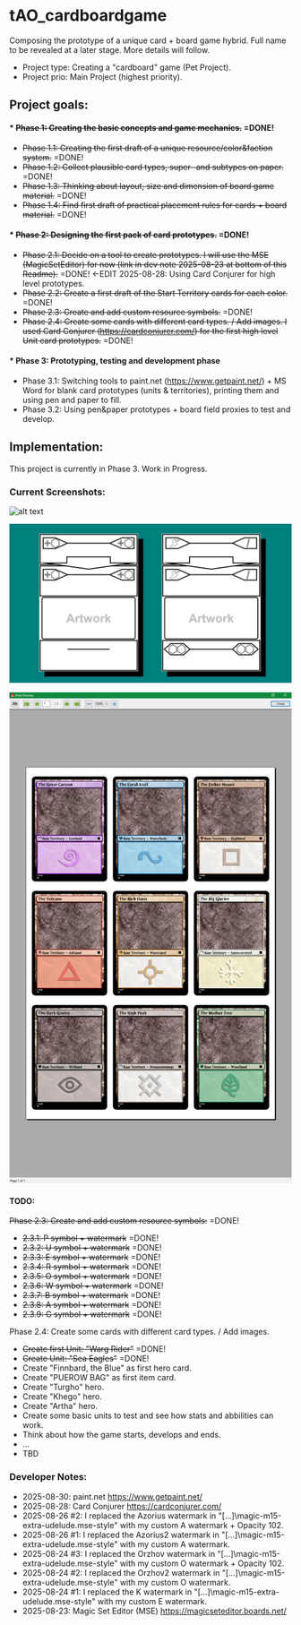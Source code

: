 # tAO_cardboardgame
Composing the prototype of a unique card + board game hybrid. Full name to be revealed at a later stage. More details will follow.

* Project type: Creating a "cardboard" game (Pet Project).
* Project prio: Main Project (highest priority).

## Project goals:

#### * ~~Phase 1: Creating the basic concepts and game mechanics.~~ =DONE!

* ~~Phase 1.1: Creating the first draft of a unique resource/color&faction system.~~ =DONE!
* ~~Phase 1.2: Collect plausible card types, super- and subtypes on paper.~~ =DONE!
* ~~Phase 1.3: Thinking about layout, size and dimension of board game material.~~ =DONE!
* ~~Phase 1.4: Find first draft of practical placement rules for cards + board material.~~ =DONE!

#### * ~~Phase 2: Designing the first pack of card prototypes.~~ =DONE!

* ~~Phase 2.1: Decide on a tool to create prototypes. I will use the MSE (MagicSetEditor) for now (link in dev note 2025-08-23 at bottom of this Readme).~~ =DONE! <-EDIT 2025-08-28: Using Card Conjurer for high level prototypes.
* ~~Phase 2.2: Create a first draft of the Start Territory cards for each color.~~ =DONE!
* ~~Phase 2.3: Create and add custom resource symbols.~~ =DONE!
* ~~Phase 2.4: Create some cards with different card types. / Add images. I used Card Conjurer (https://cardconjurer.com/) for the first high level Unit card prototypes.~~ =DONE!

#### * Phase 3: Prototyping, testing and development phase

* Phase 3.1: Switching tools to paint.net (https://www.getpaint.net/) + MS Word for blank card prototypes (units & territories), printing them and using pen and paper to fill.
* Phase 3.2: Using pen&paper prototypes + board field proxies to test and develop.

## Implementation:
This project is currently in Phase 3. Work in Progress.
  
### Current Screenshots:
![alt text](https://github.com/finnbard/tAO_cardboardgame/blob/main/Phase2/screenshots/tAO_cards_Screenshot010_WargRider-SeaEagles.png?raw=true "Screenshot of Card Conjurer high level prototypes with tAO resource symbols")

![alt text](https://github.com/finnbard/tAO_cardboardgame/blob/main/Phase2/screenshots/tAO_cards_Screenshot011_blank-cards_territory-unit.png?raw=true "Screenshot of blank pen&paper prototypes")

![alt text](https://github.com/finnbard/tAO_cardboardgame/blob/main/Phase2/screenshots/tAO_cards_Screenshot009_PUEROWBAG.png?raw=true "MSE Print Preview Screenshot of card prototypes with tAO resource symbols")

#### TODO:  

~~Phase 2.3: Create and add custom resource symbols:~~ =DONE!
* ~~2.3.1: P symbol + watermark~~ =DONE!
* ~~2.3.2: U symbol + watermark~~ =DONE!
* ~~2.3.3: E symbol + watermark~~ =DONE!
* ~~2.3.4: R symbol + watermark~~ =DONE!
* ~~2.3.5: O symbol + watermark~~ =DONE!
* ~~2.3.6: W symbol + watermark~~ =DONE!
* ~~2.3.7: B symbol + watermark~~ =DONE!
* ~~2.3.8: A symbol + watermark~~ =DONE!
* ~~2.3.9: G symbol + watermark~~ =DONE!

Phase 2.4: Create some cards with different card types. / Add images.
* ~~Create first Unit: "Warg Rider"~~ =DONE!
* ~~Create Unit: "Sea Eagles"~~ =DONE!
* Create "Finnbard, the Blue" as first hero card.
* Create "PUEROW BAG" as first item card.
* Create "Turgho" hero.
* Create "Khego" hero.
* Create "Artha" hero.
* Create some basic units to test and see how stats and abbilities can work.
* Think about how the game starts, develops and ends.
* ...
* TBD

  
### Developer Notes:
* 2025-08-30: paint.net https://www.getpaint.net/
* 2025-08-28: Card Conjurer https://cardconjurer.com/
* 2025-08-26 #2: I replaced the Azorius watermark in "[...]\magic-m15-extra-udelude.mse-style" with my custom A watermark + Opacity 102.
* 2025-08-26 #1: I replaced the Azorius2 watermark in "[...]\magic-m15-extra-udelude.mse-style" with my custom A watermark.
* 2025-08-24 #3: I replaced the Orzhov watermark in "[...]\magic-m15-extra-udelude.mse-style" with my custom O watermark + Opacity 102.
* 2025-08-24 #2: I replaced the Orzhov2 watermark in "[...]\magic-m15-extra-udelude.mse-style" with my custom O watermark.
* 2025-08-24 #1: I replaced the K watermark in "[...]\magic-m15-extra-udelude.mse-style" with my custom E watermark.
* 2025-08-23: Magic Set Editor (MSE) https://magicseteditor.boards.net/
